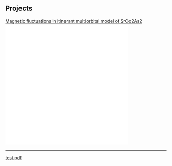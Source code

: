 ## Projects

[Magnetic fluctuations in itinerant multiorbital model of SrCo2As2](/SrCo2As2)
<img src="images/test.PNG?raw=true"/>

---

[test.pdf](http://amnedic.github.io/pdf/test.pdf)


